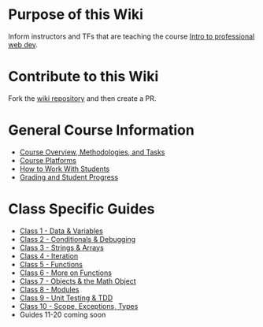 # Purpose of this Wiki
Inform instructors and TFs that are teaching the course [Intro to professional web dev](https://education.launchcode.org/intro-to-professional-web-dev/).

# Contribute to this Wiki
Fork the [wiki repository](https://github.com/LaunchCodeEducation/intro-to-professional-web-dev-wiki) and then create a PR.

# General Course Information
* [Course Overview, Methodologies, and Tasks](https://github.com/LaunchCodeEducation/intro-to-professional-web-dev/wiki/Course-Overview-and-Structure)
* [Course Platforms](https://github.com/LaunchCodeEducation/intro-to-professional-web-dev/wiki/Course-Platforms)
* [How to Work With Students](https://github.com/LaunchCodeEducation/intro-to-professional-web-dev/wiki/Working-With-Students)
* [Grading and Student Progress](https://github.com/LaunchCodeEducation/intro-to-professional-web-dev/wiki/Grading-and-Student-Progress)

# Class Specific Guides
* [Class 1 - Data & Variables](https://github.com/LaunchCodeEducation/intro-to-professional-web-dev/wiki/Class-1-(Data-&-Variables))
* [Class 2 - Conditionals & Debugging](https://github.com/LaunchCodeEducation/intro-to-professional-web-dev/wiki/Class-2-(Conditionals-&-Debugging))
* [Class 3 - Strings & Arrays](https://github.com/LaunchCodeEducation/intro-to-professional-web-dev/wiki/Class-3-(Strings-&-Arrays))
* [Class 4 - Iteration](https://github.com/LaunchCodeEducation/intro-to-professional-web-dev/wiki/Class-4-(Iteration))
* [Class 5 - Functions](https://github.com/LaunchCodeEducation/intro-to-professional-web-dev/wiki/Class-5-(Functions))
* [Class 6 - More on Functions](https://github.com/LaunchCodeEducation/intro-to-professional-web-dev/wiki/Class-6-(More-on-Functions))
* [Class 7 - Objects & the Math Object](https://github.com/LaunchCodeEducation/intro-to-professional-web-dev/wiki/Class-7-(Objects-&-Math))
* [Class 8 - Modules](https://github.com/LaunchCodeEducation/intro-to-professional-web-dev/wiki/Class-8-(Modules))
* [Class 9 - Unit Testing & TDD](https://github.com/LaunchCodeEducation/intro-to-professional-web-dev/wiki/Class-9-(Unit-Testing-&-TDD))
* [Class 10 - Scope, Exceptions, Types](https://github.com/LaunchCodeEducation/intro-to-professional-web-dev/wiki/Class-10-(Scope-Exceptions-Types))
*  Guides 11-20 coming soon
